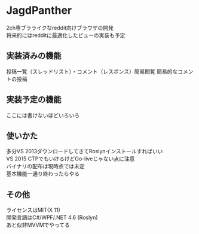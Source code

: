 # JagdPanther
2ch専ブラライクなreddit向けブラウザの開発  
将来的にはredditに最適化したビューの実装も予定  

## 実装済みの機能
投稿一覧（スレッドリスト）・コメント（レスポンス）簡易閲覧
簡易的なコメントの投稿

## 実装予定の機能
ここには書けないほどいろいろ  

## 使いかた
多分VS 2013ダウンロードしてきてRoslynインストールすればいい  
VS 2015 CTPでもいけるけどGo-liveじゃない点に注意  
バイナリの配布は現時点では未定  
基本機能一通り終わったらやる

## その他
ライセンスはMIT(X 11)  
開発言語はC#/WPF/.NET 4.6 (Roslyn)  
あと似非MVVMでやってる  
